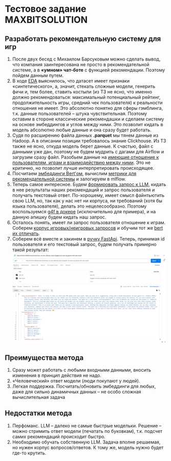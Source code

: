 Тестовое задание MAXBITSOLUTION
===============================

Разработать рекомендательную систему для игр
--------------------------------------------
1.	После двух бесед с Михаилом Барсуковым можно сделать вывод, что компания заинтересована не просто в 
      рекомендательной системе, а в **«умном» чат-боте** с функцией рекомендации. Поэтому пойдем данным путем.
2.	В ходе [EDA](EDA.ipynb) выяснилось, что датасет имеет признаки «синтетического», а, значит, стекать 
      сложные модели, генерить фичи и, тем более, ставить костыли (из ТЗ не ясно, что именно должно 
      рекомендоваться: максимальный потенциальный рейтинг, продолжительность игры, средний чек пользователя) 
      к реальности отношения не имеет. Это абсолютно понятно для сферы гэмблинга, т.к. данные 
      пользователей – штука чувствительная. Поэтому оставим в стороне классические рекомендашки и сделаем 
      систему на основе эмбеддингов и углов между ними. Это позволит кидать в модель абсолютно 
      любые данные и она сразу будет работать.
3.	Судя по расширению файла данных **.parquet** мы тянем данные из Hadoop. А в описании позиции требовалось 
      знание Clickhouse. Из ТЗ также не ясно, откуда модель берет данные. К счастью, файл с данными 
      уже дан, поэтому не будем мудрить с дагами для Airflow и загрузим сразу файл. Разобьем данные на [имеющие 
      отношение к пользователям, играм и взаимодействию между ними](PreprocessData.py). Это не критично, но позволит 
      лучше интерпретировать происходящее.
4.	Посчитаем [эмбеддинги Bert'ом](CalculateEmbeddings.py), вычислим [метрики для рекомендательной системы](RecommendationEvaluator.py) и залогируем в mlflow.
5.	Теперь самое интересное. Будем [формировать запрос к LLM](PromptGenerator.py), кидать в нее результаты наших рекомендаций и запрос пользователя и получать текстовый ответ. По-хорошему, имеет смысл файнтьютить свою LLM, но, так как у нас нет ни корпуса, ни требований (хотя бы языка пользователя), делать это нецелесообразно. Поэтому воспользуемся [g4f в докере](https://github.com/xtekky/gpt4free) (исключительно для примера), и на данную апишку будем кидать наш запрос.
6.	Осталось понять, имеет ли запрос пользователя отношение к играм. Соберем [корпус игровых/неигровых запросов](data/raw) и обучим тот же [bert их отличать](TrainQuestionsModel.py).
7.	Соберем всё вместе и закинем в [ручку FastApi](app.py). Теперь, принимая id пользователя и его текстовый запрос, будем получать примерно такой результат:
      ![Result_postman](postman_example.png)

Преимущества метода
-------------------
1.	Сразу может работать с любыми входными данными, вносить изменения в принцип действия не надо.
2.	«Человеческий» ответ модели (люди покупают у людей).
3.	Легкая поддержка. Посчитать/обновить эмбеддинги для любых, даже для сильно динамичных данных – не особо сложная вычислительная задача

Недостатки метода
-----------------      
1.	Перфоманс. LLM – далеко не самые быстрые модельки. Решение – можно стримить ответ модели (печатать по буковкам), т.к. подсчет самих рекомендаций происходит быстро.
2.	Необходимо обучать собственную LLM. Задача вполне решаемая, но нужен корпус вопросов/ответов. К тому же, модель нужно будет где-то крутить.

